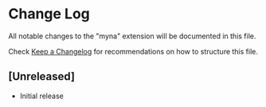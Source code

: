 # Change Log

All notable changes to the "myna" extension will be documented in this file.

Check [Keep a Changelog](http://keepachangelog.com/) for recommendations on how to structure this file.

## [Unreleased]

- Initial release